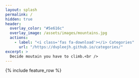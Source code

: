 ```yaml
---
layout: splash
permalink: /
hidden: true
header:
  overlay_color: "#5e616c"
  overlay_image: /assets/images/mountains.jpg
  actions:
    - label: "<i class='fas fa-download'></i> Categories"
      url: "/https://dvpleejh.github.io/categories/"
excerpt: >
  Decide moutain you have to climb.<br />
---
```


{% include feature_row %}